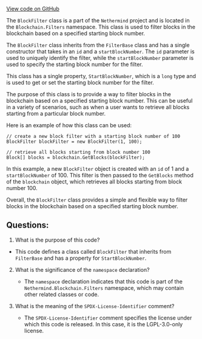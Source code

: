 [View code on GitHub](https://github.com/nethermindeth/nethermind/Nethermind.Facade/Filters/BlockFilter.cs)

The `BlockFilter` class is a part of the `Nethermind` project and is located in the `Blockchain.Filters` namespace. This class is used to filter blocks in the blockchain based on a specified starting block number. 

The `BlockFilter` class inherits from the `FilterBase` class and has a single constructor that takes in an `id` and a `startBlockNumber`. The `id` parameter is used to uniquely identify the filter, while the `startBlockNumber` parameter is used to specify the starting block number for the filter. 

This class has a single property, `StartBlockNumber`, which is a `long` type and is used to get or set the starting block number for the filter. 

The purpose of this class is to provide a way to filter blocks in the blockchain based on a specified starting block number. This can be useful in a variety of scenarios, such as when a user wants to retrieve all blocks starting from a particular block number. 

Here is an example of how this class can be used:

```
// create a new block filter with a starting block number of 100
BlockFilter blockFilter = new BlockFilter(1, 100);

// retrieve all blocks starting from block number 100
Block[] blocks = blockchain.GetBlocks(blockFilter);
```

In this example, a new `BlockFilter` object is created with an `id` of 1 and a `startBlockNumber` of 100. This filter is then passed to the `GetBlocks` method of the `blockchain` object, which retrieves all blocks starting from block number 100. 

Overall, the `BlockFilter` class provides a simple and flexible way to filter blocks in the blockchain based on a specified starting block number.
## Questions: 
 1. What is the purpose of this code?
   - This code defines a class called `BlockFilter` that inherits from `FilterBase` and has a property for `StartBlockNumber`.

2. What is the significance of the `namespace` declaration?
   - The `namespace` declaration indicates that this code is part of the `Nethermind.Blockchain.Filters` namespace, which may contain other related classes or code.

3. What is the meaning of the `SPDX-License-Identifier` comment?
   - The `SPDX-License-Identifier` comment specifies the license under which this code is released. In this case, it is the LGPL-3.0-only license.